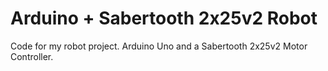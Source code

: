 # Arduino + Sabertooth 2x25v2 Robot

Code for my robot project. Arduino Uno and a Sabertooth 2x25v2 Motor Controller. 

